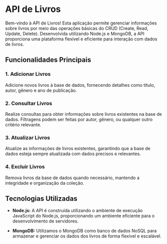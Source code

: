 # API de Livros

Bem-vindo à API de Livros! Esta aplicação permite gerenciar informações sobre livros por meio das operações básicas do CRUD (Create, Read, Update, Delete). Desenvolvida utilizando Node.js e MongoDB, a API proporciona uma plataforma flexível e eficiente para interação com dados de livros.

## Funcionalidades Principais

### 1. Adicionar Livros
Adicione novos livros à base de dados, fornecendo detalhes como título, autor, gênero e ano de publicação.

### 2. Consultar Livros
Realize consultas para obter informações sobre livros existentes na base de dados. Filtragens podem ser feitas por autor, gênero, ou qualquer outro critério relevante.

### 3. Atualizar Livros
Atualize as informações de livros existentes, garantindo que a base de dados esteja sempre atualizada com dados precisos e relevantes.

### 4. Excluir Livros
Remova livros da base de dados quando necessário, mantendo a integridade e organização da coleção.

## Tecnologias Utilizadas

- **Node.js:**
  A API é construída utilizando o ambiente de execução JavaScript do Node.js, proporcionando um ambiente eficiente para o desenvolvimento de servidores.

- **MongoDB:**
  Utilizamos o MongoDB como banco de dados NoSQL para armazenar e gerenciar os dados dos livros de forma flexível e escalável.
